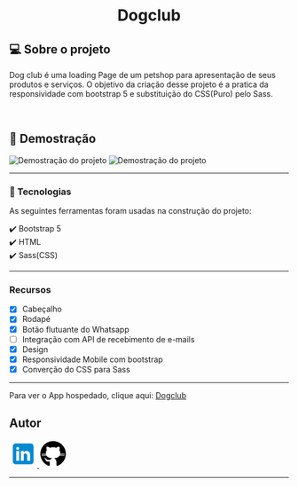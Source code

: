 
<h1 align="center" >Dogclub</h1>

<h2 >💻 Sobre o projeto</h2>
<p >Dog club é uma loading Page de um petshop para apresentação de seus produtos e serviços. O objetivo da criação desse projeto é a pratica da responsividade com bootstrap 5 e substituição do CSS(Puro) pelo Sass.</p>

<br>

<h2 >📸 Demostração</h2>
<img src="./assets/readme/demo.gif" alt="Demostração do projeto" height="400">
<img src="./assets/readme/demoMobile.gif" alt="Demostração do projeto" height="400">
<hr>

### 🚀 Tecnologias
<p>As seguintes ferramentas foram usadas na construção do projeto:</p>
✔️ Bootstrap 5<br>
✔️ HTML<br>
✔️ Sass(CSS)<br>
<hr>

### Recursos
- [X] Cabeçalho
- [X] Rodapé
- [X] Botão flutuante do Whatsapp
- [ ] Integração com API de recebimento de e-mails
- [X] Design
- [X] Responsividade Mobile com bootstrap
- [X] Converção do CSS para Sass

<hr>

Para ver o App hospedado, clique aqui: <a href="https://gabrielwaltmann.github.io/dogclub/">Dogclub</a>

<h2>Autor</h2>
<a href="https://www.linkedin.com/in/gabrielwaltmann/">
  <img src="./assets/readme/linkedin.png" alt="linkedin" height="50">
</a>
<a href="https://github.com/gabrielwaltmann">
  <img src="./assets/readme/github.png" alt="github" height="50">
</a>
<hr><br>
